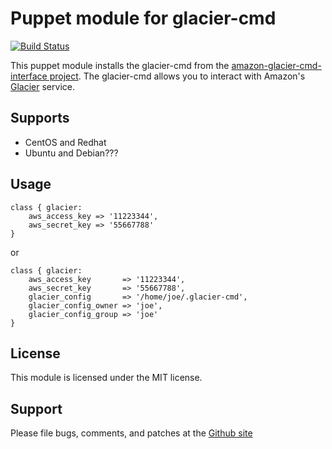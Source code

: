 # Puppet module for glacier-cmd

[![Build Status](https://travis-ci.org/shr3kst3r/glacier.png?branch=master)](https://travis-ci.org/shr3kst3r/glacier)

This puppet module installs the glacier-cmd from the [amazon-glacier-cmd-interface project](https://github.com/uskudnik/amazon-glacier-cmd-interface).  The glacier-cmd allows you to interact with Amazon's [Glacier](http://aws.amazon.com/glacier/) service.

## Supports

* CentOS and Redhat
* Ubuntu and Debian???

## Usage

    class { glacier:
        aws_access_key => '11223344',
        aws_secret_key => '55667788'
    }

or

    class { glacier:
        aws_access_key       => '11223344',
        aws_secret_key       => '55667788',
        glacier_config       => '/home/joe/.glacier-cmd',
        glacier_config_owner => 'joe',
        glacier_config_group => 'joe'
    }
## License

This module is licensed under the MIT license.

## Support

Please file bugs, comments, and patches at the [Github site](https://github.com/shr3kst3r/glacier)


